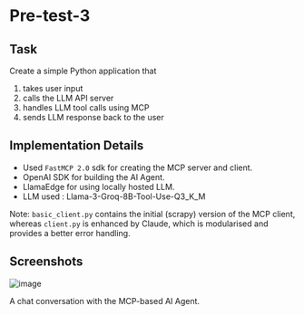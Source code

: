 # Pre-test-3

## Task
Create a simple Python application that
1. takes user input
2. calls the LLM API server
3. handles LLM tool calls using MCP
4. sends LLM response back to the user


## Implementation Details

- Used `FastMCP 2.0` sdk for creating the MCP server and client.
- OpenAI SDK for building the AI Agent.
- LlamaEdge for using locally hosted LLM.
- LLM used : Llama-3-Groq-8B-Tool-Use-Q3_K_M

Note: `basic_client.py` contains the initial (scrapy) version of the MCP client, whereas `client.py` is enhanced by Claude, which is modularised and provides a better error handling. 


## Screenshots

![image](https://github.com/user-attachments/assets/22417c45-d8ec-491a-b8d7-f151e751c196)


A chat conversation with the MCP-based AI Agent.






